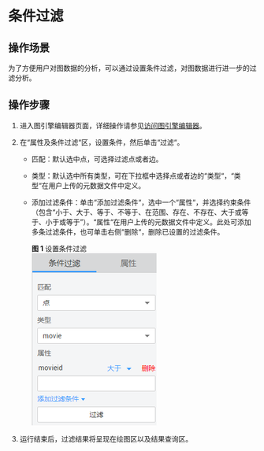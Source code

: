 # 条件过滤<a name="ges_01_0027"></a>

## 操作场景<a name="section28251916185816"></a>

为了方便用户对图数据的分析，可以通过设置条件过滤，对图数据进行进一步的过滤分析。

## 操作步骤<a name="section1059722175917"></a>

1.  进入图引擎编辑器页面，详细操作请参见[访问图引擎编辑器](访问图引擎编辑器.md)。
2.  在“属性及条件过滤“区，设置条件，然后单击“过滤“。
    -   匹配：默认选中点，可选择过滤点或者边。
    -   类型：默认选中所有类型，可在下拉框中选择点或者边的“类型“，“类型“在用户上传的元数据文件中定义。
    -   添加过滤条件：单击“添加过滤条件“，选中一个“属性“，并选择约束条件（包含“小于、大于、等于、不等于、在范围、存在、不存在、大于或等于、小于或等于”）。“属性“在用户上传的元数据文件中定义。此处可添加多条过滤条件，也可单击右侧“删除“，删除已设置的过滤条件。

        **图 1**  设置条件过滤<a name="fig18831930145"></a>  
        ![](figures/设置条件过滤.png "设置条件过滤")

3.  运行结束后，过滤结果将呈现在绘图区以及结果查询区。

